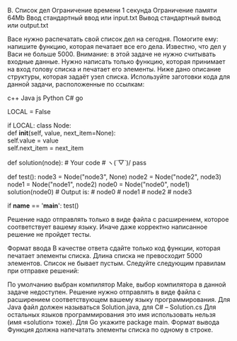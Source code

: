 B. Список дел
Ограничение времени	1 секунда
Ограничение памяти	64Mb
Ввод	стандартный ввод или input.txt
Вывод	стандартный вывод или output.txt

Васе нужно распечатать свой список дел на сегодня. Помогите ему: напишите функцию, которая печатает все его дела. Известно, что дел у Васи не больше 5000.
Внимание: в этой задаче не нужно считывать входные данные. Нужно написать только функцию, которая принимает на вход голову списка и печатает его элементы. Ниже дано описание структуры, которая задаёт узел списка.
Используйте заготовки кода для данной задачи, расположенные по ссылкам:

c++
Java
js
Python
C#
go

LOCAL = False

if LOCAL:
    class Node:  
        def __init__(self, value, next_item=None):  
            self.value = value  
            self.next_item = next_item

def solution(node):
    # Your code
    # ヽ(´▽`)/
    pass

def test():
    node3 = Node("node3", None)
    node2 = Node("node2", node3)
    node1 = Node("node1", node2)
    node0 = Node("node0", node1)
    solution(node0)
    # Output is:
    # node0
    # node1
    # node2
    # node3

if __name__ == '__main__':
    test()

Решение надо отправлять только в виде файла с расширением, которое соответствует вашему языку. Иначе даже корректно написанное решение не пройдет тесты.

Формат ввода
В качестве ответа сдайте только код функции, которая печатает элементы списка. Длина списка не превосходит 5000
 элементов. Список не бывает пустым.
Следуйте следующим правилам при отправке решений:

По умолчанию выбран компилятор Make, выбор компилятора в данной задаче недоступен.
Решение нужно отправлять в виде файла с расширением соответствующем вашему языку программирования.
Для Java файл должен называться Solution.java, для C# – Solution.cs
Для остальных языков программирования это имя использовать нельзя (имя «solution» тоже).
Для Go укажите package main.
Формат вывода
Функция должна напечатать элементы списка по одному в строке.